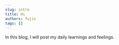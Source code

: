```yaml
---
slug: intro
title: Hi
authors: fujis
tags: []
---
```


In this blog, I will post my daily learnings and feelings.

